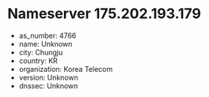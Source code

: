 # Nameserver 175.202.193.179

* as_number: 4766
* name: Unknown
* city: Chungju
* country: KR
* organization: Korea Telecom
* version: Unknown
* dnssec: Unknown
